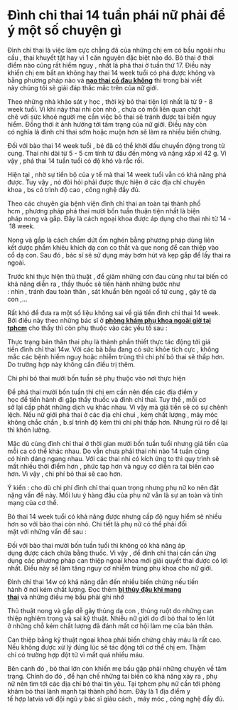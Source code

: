 # Đình chỉ thai 14 tuần phái nữ phải để ý một số chuyện gì
<p>Đình chỉ thai&nbsp;là&nbsp;việc&nbsp;làm&nbsp;cực chẳng đã&nbsp;của&nbsp;những&nbsp;chị em&nbsp;có bầu&nbsp;ngoài&nbsp;nhu cầu&nbsp;, thai&nbsp;khuyết tật&nbsp;hay vì&nbsp;1&nbsp;căn nguyên&nbsp;đặc biệt&nbsp;nào đó.&nbsp;Bỏ thai&nbsp;ở&nbsp;thời điểm&nbsp;nào cũng rất&nbsp;hiểm nguy&nbsp;, nhất là&nbsp;phá thai&nbsp;ở tuần thứ&nbsp;17.&nbsp;Điều&nbsp;này khiến&nbsp;chị em&nbsp;bất an&nbsp;không hay&nbsp;thai&nbsp;14 week&nbsp;tuổi có phá được không và bằng&nbsp;phương pháp&nbsp;nào và&nbsp;<strong><a href="http://phongkhamphathaihcm.com/nhung-dieu-can-luu-y-khi-nao-thai-136.html">nạo thai có đau không</a></strong>&nbsp;thi trong bài viết này&nbsp;chúng tôi&nbsp;sẽ&nbsp;giải đáp&nbsp;thắc mắc&nbsp;trên của&nbsp;nữ giới.</p>

<p>Theo&nbsp;những&nbsp;nhà khảo sát&nbsp;y học&nbsp;,&nbsp;thời kỳ&nbsp;bỏ thai&nbsp;tiện lợi&nbsp;nhất là từ&nbsp;9&nbsp;-&nbsp;8 week&nbsp;tuổi. Vì&nbsp;khi&nbsp;này&nbsp;thai nhi&nbsp;còn nhỏ , chưa có mối&nbsp;liên quan&nbsp;chặt chẽ&nbsp;với&nbsp;sức khoẻ&nbsp;người mẹ&nbsp;cần&nbsp;việc&nbsp;bỏ thai&nbsp;sẽ&nbsp;tránh&nbsp;được&nbsp;tai biến&nbsp;nguy hiểm. Đồng thời ít&nbsp;ảnh hưởng&nbsp;tới&nbsp;tâm trạng&nbsp;của&nbsp;nữ giới.&nbsp;Điều&nbsp;này&nbsp;còn có&nbsp;nghĩa là&nbsp;đình chỉ thai&nbsp;sớm hoặc&nbsp;muộn&nbsp;hơn sẽ&nbsp;làm ra&nbsp;nhiều&nbsp;biến chứng.</p>

<p>Đối với&nbsp;bào thai&nbsp;14 week&nbsp;tuổi ,&nbsp;bé&nbsp;đã&nbsp;có thể&nbsp;khởi đầu&nbsp;chuyển động&nbsp;trong tử cung.&nbsp;Thai nhi&nbsp;dài từ&nbsp;5&nbsp;-&nbsp;5&nbsp;cm tính từ đầu&nbsp;đến&nbsp;mông và nặng xấp xỉ&nbsp;42&nbsp;g.&nbsp;Vì vậy&nbsp;,&nbsp;phá thai&nbsp;14 tuần&nbsp;tuổi có độ khó và&nbsp;rắc rối.</p>

<p>Hiện tại&nbsp;, nhờ sự tiến bộ của&nbsp;y tế&nbsp;mà thai&nbsp;14 week&nbsp;tuổi vẫn&nbsp;có khả năng&nbsp;phá được.&nbsp;Tuy vậy&nbsp;, nó đòi hỏi&nbsp;phải&nbsp;được&nbsp;thực hiện&nbsp;ở&nbsp;các&nbsp;địa chỉ&nbsp;chuyên khoa&nbsp;,&nbsp;bs&nbsp;có&nbsp;trình độ&nbsp;cao , công nghệ&nbsp;đầy đủ.</p>

<p>Theo&nbsp;các&nbsp;chuyên gia&nbsp;bệnh viện&nbsp;đình chỉ thai&nbsp;an toàn&nbsp;tại&nbsp;thành phố hcm&nbsp;,&nbsp;phương pháp&nbsp;phá thai&nbsp;mười bốn tuần&nbsp;thuận tiện&nbsp;nhất là&nbsp;biện pháp&nbsp;nong và gắp. Đây là&nbsp;cách&nbsp;ngoại khoa được&nbsp;áp dụng&nbsp;cho&nbsp;thai nhi&nbsp;từ&nbsp;14&nbsp;-&nbsp;18 week.</p>

<p>Nong và gắp là&nbsp;cách&nbsp;chấm dứt&nbsp;ốm nghén&nbsp;bằng&nbsp;phương pháp&nbsp;dùng&nbsp;liên kết&nbsp;dược phẩm&nbsp;khiêu khích&nbsp;dạ con&nbsp;co thắt&nbsp;và que nong để can thiệp vào cổ&nbsp;dạ con.&nbsp;Sau đó&nbsp;,&nbsp;bác sĩ&nbsp;sẽ&nbsp;sử dụng&nbsp;máy bơm hút và kẹp gắp để lấy thai ra ngoài.</p>

<p>Trước&nbsp;khi&nbsp;thực hiện&nbsp;thủ thuật&nbsp;, để&nbsp;giảm&nbsp;những&nbsp;cơn đau&nbsp;cũng như&nbsp;tai biến&nbsp;có khả năng&nbsp;diễn ra&nbsp;,&nbsp;thầy thuốc&nbsp;sẽ&nbsp;tiến hành&nbsp;những&nbsp;bước&nbsp;như :&nbsp;nhìn&nbsp;,&nbsp;tránh&nbsp;đau&nbsp;toàn thân ,&nbsp;sát khuẩn&nbsp;bên ngoài cổ&nbsp;tử cung&nbsp;, gây tê&nbsp;dạ con&nbsp;,...</p>

<p>Rất khó&nbsp;để đưa ra&nbsp;một&nbsp;số liệu&nbsp;không sai&nbsp;về&nbsp;giá tiền&nbsp;đình chỉ thai&nbsp;14 week. Bởi&nbsp;điều&nbsp;này theo&nbsp;những&nbsp;bác sĩ&nbsp;ở&nbsp;<strong><a href="http://phongkhamphathaihcm.com/dia-chi-phong-kham-phu-khoa-ngoai-gio-uy-tin-nhat-tai-tphcm-140.html">phòng khám phụ khoa ngoài giờ tại tphcm</a></strong>&nbsp;cho thấy&nbsp;thì còn&nbsp;phụ thuộc&nbsp;vào&nbsp;các&nbsp;yếu tố&nbsp;sau :</p>

<p>Thực trạng&nbsp;bản thân&nbsp;thai phụ&nbsp;là&nbsp;thành phần&nbsp;thiết thực&nbsp;tác động&nbsp;tới&nbsp;giá tiền&nbsp;đình chỉ thai&nbsp;14w. Với&nbsp;các&nbsp;bà bầu&nbsp;đang có&nbsp;sức khỏe&nbsp;tích cực&nbsp;, không mắc&nbsp;các&nbsp;bệnh&nbsp;hiểm nguy&nbsp;hoặc&nbsp;nhiễm trùng&nbsp;thì&nbsp;chi phí&nbsp;bỏ thai&nbsp;sẽ&nbsp;thấp hơn. Do&nbsp;trường hợp&nbsp;này&nbsp;không cần&nbsp;điều trị&nbsp;thêm.</p>

<p>Chi phí&nbsp;bỏ thai&nbsp;mười bốn tuần&nbsp;sẽ&nbsp;phụ thuộc&nbsp;vào&nbsp;nơi&nbsp;thực hiện</p>

<p>Để&nbsp;phá thai&nbsp;mười bốn tuần&nbsp;thì&nbsp;chị em&nbsp;cần&nbsp;nên&nbsp;đến&nbsp;các&nbsp;địa điểm&nbsp;y học&nbsp;để&nbsp;tiến hành&nbsp;đi gặp thầy thuốc&nbsp;và&nbsp;đình chỉ thai.&nbsp;Tuy thế&nbsp;, mỗi&nbsp;cơ sở&nbsp;lại&nbsp;cấp phát&nbsp;những&nbsp;dịch vụ&nbsp;khác nhau.&nbsp;Vì vậy&nbsp;mà&nbsp;giá tiền&nbsp;sẽ có sự chênh lệch. Nếu&nbsp;nữ giới&nbsp;phá thai&nbsp;ở&nbsp;các&nbsp;địa chỉ&nbsp;chui ,&nbsp;kém chất lượng&nbsp;, máy móc không&nbsp;chắc chắn&nbsp;,&nbsp;b.sĩ&nbsp;trình độ&nbsp;kém thì&nbsp;chi phí&nbsp;thấp hơn. Nhưng&nbsp;rủi ro&nbsp;để lại thì&nbsp;khôn lường.</p>

<p>Mặc dù&nbsp;cùng&nbsp;đình chỉ thai&nbsp;ở&nbsp;thời gian&nbsp;mười bốn tuần&nbsp;tuổi nhưng&nbsp;giá tiền&nbsp;của mỗi ca&nbsp;có thể&nbsp;khác nhau. Do&nbsp;vẫn chưa phải&nbsp;thai nhi&nbsp;nào&nbsp;14 tuần&nbsp;cũng có&nbsp;hình dáng&nbsp;ngang nhau. Với&nbsp;các&nbsp;thai nhi&nbsp;có&nbsp;kích ứng&nbsp;to&nbsp;thì&nbsp;quy trình&nbsp;sẽ mất nhiều&nbsp;thời điểm&nbsp;hơn ,&nbsp;phức tạp&nbsp;hơn và&nbsp;nguy cơ&nbsp;diễn ra&nbsp;tai biến&nbsp;cao hơn.&nbsp;Vì vậy&nbsp;,&nbsp;chi phí&nbsp;bỏ thai&nbsp;sẽ&nbsp;cao hơn.</p>

<p>Ý kiến&nbsp;:&nbsp;cho dù&nbsp;chi phí&nbsp;đình chỉ thai&nbsp;quan trọng&nbsp;nhưng&nbsp;phụ nữ&nbsp;ko nên&nbsp;đặt nặng&nbsp;vấn đề&nbsp;này. Mối&nbsp;lưu ý&nbsp;hàng đầu&nbsp;của&nbsp;phụ nữ&nbsp;vẫn là sự&nbsp;an toàn&nbsp;và tính mạng của&nbsp;cơ thể.</p>

<p>Bỏ thai&nbsp;14 week&nbsp;tuổi&nbsp;có khả năng&nbsp;được nhưng&nbsp;cấp độ&nbsp;nguy hiểm&nbsp;sẽ&nbsp;nhiều hơn&nbsp;so với&nbsp;bào thai&nbsp;còn nhỏ.&nbsp;Chi tiết&nbsp;là&nbsp;phụ nữ&nbsp;có thể&nbsp;phải&nbsp;đối mặt&nbsp;với&nbsp;những&nbsp;vấn đề&nbsp;sau :</p>

<p>Đối với&nbsp;bào thai&nbsp;mười bốn tuần&nbsp;tuổi thì&nbsp;không có khả năng&nbsp;áp dụng&nbsp;được&nbsp;cách&nbsp;chữa bằng thuốc.&nbsp;Vì vậy&nbsp;, để&nbsp;đình chỉ thai&nbsp;cần&nbsp;cần&nbsp;ứng dụng&nbsp;các&nbsp;phương pháp&nbsp;can thiệp ngoại khoa mới&nbsp;giải quyết&nbsp;thai được&nbsp;có lợi nhất.&nbsp;Điều&nbsp;này sẽ làm tăng&nbsp;nguy cơ&nbsp;nhiễm trùng&nbsp;phụ khoa&nbsp;cho&nbsp;nữ giới.</p>

<p>Đình chỉ thai&nbsp;14w&nbsp;có khả năng&nbsp;dẫn đến&nbsp;nhiều&nbsp;biến chứng&nbsp;nếu&nbsp;tiến hành&nbsp;ở&nbsp;nơi&nbsp;kém chất lượng.&nbsp;Đọc thêm&nbsp;<strong><a href="http://phongkhamphathaihcm.com/ba-bau-bi-thuy-dau-khi-mang-thai-co-nguy-hiem-khong-142.html">bị thủy đậu khi mang thai</a></strong>&nbsp;và&nbsp;những&nbsp;điều&nbsp;mẹ bầu&nbsp;phải&nbsp;ghi nhớ</p>

<p>Thủ thuật&nbsp;nong và gắp dễ gây thủng&nbsp;dạ con&nbsp;, thủng&nbsp;ruột&nbsp;do&nbsp;những&nbsp;can thiệp&nbsp;nghiêm trọng&nbsp;và sai&nbsp;kỹ thuật. Nhiều&nbsp;nữ giới&nbsp;do đi&nbsp;bỏ thai&nbsp;to&nbsp;lén lút ở&nbsp;những&nbsp;chỗ&nbsp;kém chất lượng&nbsp;đã đánh mất cơ hội làm mẹ của&nbsp;bản thân.</p>

<p>Can thiệp bằng&nbsp;kỹ thuật&nbsp;ngoại khoa&nbsp;phải&nbsp;biến chứng&nbsp;chảy máu&nbsp;là&nbsp;rất cao. Nếu&nbsp;không được&nbsp;xử lý&nbsp;đúng lúc&nbsp;sẽ&nbsp;tác động&nbsp;tới&nbsp;cơ thể&nbsp;chị em.&nbsp;Thậm chí&nbsp;có&nbsp;trường hợp&nbsp;đột tử&nbsp;vì mất&nbsp;quá nhiều&nbsp;máu.</p>

<p>Bên cạnh đó&nbsp;,&nbsp;bỏ thai&nbsp;lớn&nbsp;còn khiến&nbsp;mẹ bầu&nbsp;gặp&nbsp;phải&nbsp;những&nbsp;chuyện&nbsp;về&nbsp;tâm trạng. Chính&nbsp;do đó&nbsp;, để&nbsp;hạn chế&nbsp;những&nbsp;tai biến&nbsp;có khả năng&nbsp;xảy ra&nbsp;,&nbsp;phụ nữ&nbsp;nên&nbsp;tìm&nbsp;tới&nbsp;các&nbsp;địa chỉ&nbsp;bỏ thai&nbsp;tin yêu. Tại&nbsp;tphcm&nbsp;phụ nữ&nbsp;cần&nbsp;tới&nbsp;phòng khám&nbsp;bỏ thai&nbsp;lành mạnh&nbsp;tại&nbsp;thành phố hcm. Đây là&nbsp;1&nbsp;địa điểm&nbsp;y tế&nbsp;hợp&nbsp;latvia&nbsp;với&nbsp;đội ngũ&nbsp;y bác sĩ&nbsp;giàu&nbsp;cách&nbsp;, máy móc , công nghệ&nbsp;đầy đủ.</p>

<p>&nbsp;</p>


